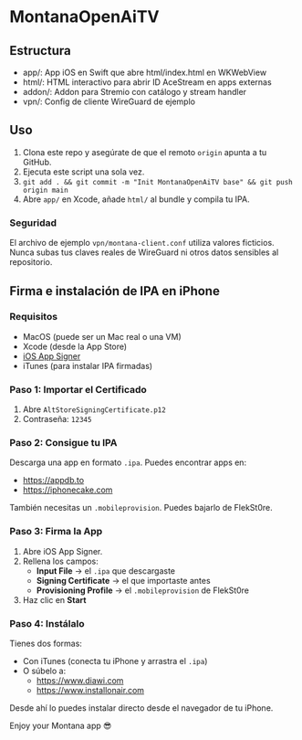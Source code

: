 # MontanaOpenAiTV

## Estructura
- app/: App iOS en Swift que abre html/index.html en WKWebView
- html/: HTML interactivo para abrir ID AceStream en apps externas
- addon/: Addon para Stremio con catálogo y stream handler
- vpn/: Config de cliente WireGuard de ejemplo

## Uso
1. Clona este repo y asegúrate de que el remoto `origin` apunta a tu GitHub.
2. Ejecuta este script una sola vez.
3. `git add . && git commit -m "Init MontanaOpenAiTV base" && git push origin main`
4. Abre `app/` en Xcode, añade `html/` al bundle y compila tu IPA.

### Seguridad
El archivo de ejemplo `vpn/montana-client.conf` utiliza valores ficticios.
Nunca subas tus claves reales de WireGuard ni otros datos sensibles al repositorio.

## Firma e instalación de IPA en iPhone

### Requisitos
- MacOS (puede ser un Mac real o una VM)
- Xcode (desde la App Store)
- [iOS App Signer](https://dantheman827.github.io/ios-app-signer/)
- iTunes (para instalar IPA firmadas)

### Paso 1: Importar el Certificado
1. Abre `AltStoreSigningCertificate.p12`
2. Contraseña: `12345`

### Paso 2: Consigue tu IPA
Descarga una app en formato `.ipa`. Puedes encontrar apps en:
- https://appdb.to
- https://iphonecake.com

También necesitas un `.mobileprovision`. Puedes bajarlo de FlekSt0re.

### Paso 3: Firma la App
1. Abre iOS App Signer.
2. Rellena los campos:
   - **Input File** → el `.ipa` que descargaste
   - **Signing Certificate** → el que importaste antes
   - **Provisioning Profile** → el `.mobileprovision` de FlekSt0re
3. Haz clic en **Start**

### Paso 4: Instálalo
Tienes dos formas:
- Con iTunes (conecta tu iPhone y arrastra el `.ipa`)
- O súbelo a:
  - https://www.diawi.com
  - https://www.installonair.com

Desde ahí lo puedes instalar directo desde el navegador de tu iPhone.

Enjoy your Montana app 😎
